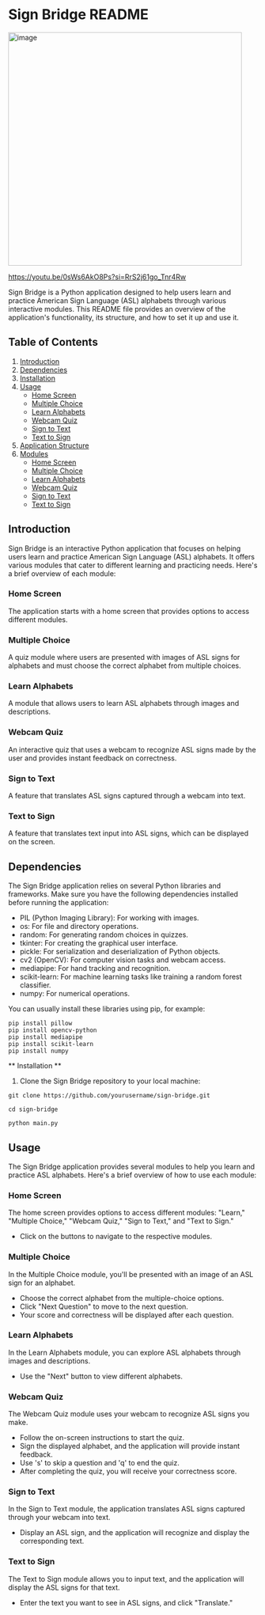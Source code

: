 # Sign Bridge README

<img width="472" alt="image" src="https://github.com/user-attachments/assets/0f40e890-2387-44db-b5c1-b4d7331c3265">

https://youtu.be/0sWs6AkO8Ps?si=RrS2j61go_Tnr4Rw


Sign Bridge is a Python application designed to help users learn and practice American Sign Language (ASL) alphabets through various interactive modules. This README file provides an overview of the application's functionality, its structure, and how to set it up and use it.

## Table of Contents

1. [Introduction](#introduction)
2. [Dependencies](#dependencies)
3. [Installation](#installation)
4. [Usage](#usage)
   - [Home Screen](#home-screen)
   - [Multiple Choice](#multiple-choice)
   - [Learn Alphabets](#learn-alphabets)
   - [Webcam Quiz](#webcam-quiz)
   - [Sign to Text](#sign-to-text)
   - [Text to Sign](#text-to-sign)
5. [Application Structure](#application-structure)
6. [Modules](#modules)
   - [Home Screen](#home-screen-1)
   - [Multiple Choice](#multiple-choice-1)
   - [Learn Alphabets](#learn-alphabets-1)
   - [Webcam Quiz](#webcam-quiz-1)
   - [Sign to Text](#sign-to-text-1)
   - [Text to Sign](#text-to-sign-1)

## Introduction

Sign Bridge is an interactive Python application that focuses on helping users learn and practice American Sign Language (ASL) alphabets. It offers various modules that cater to different learning and practicing needs. Here's a brief overview of each module:

### Home Screen

The application starts with a home screen that provides options to access different modules.

### Multiple Choice

A quiz module where users are presented with images of ASL signs for alphabets and must choose the correct alphabet from multiple choices.

### Learn Alphabets

A module that allows users to learn ASL alphabets through images and descriptions.

### Webcam Quiz

An interactive quiz that uses a webcam to recognize ASL signs made by the user and provides instant feedback on correctness.

### Sign to Text

A feature that translates ASL signs captured through a webcam into text.

### Text to Sign

A feature that translates text input into ASL signs, which can be displayed on the screen.

## Dependencies

The Sign Bridge application relies on several Python libraries and frameworks. Make sure you have the following dependencies installed before running the application:

- PIL (Python Imaging Library): For working with images.
- os: For file and directory operations.
- random: For generating random choices in quizzes.
- tkinter: For creating the graphical user interface.
- pickle: For serialization and deserialization of Python objects.
- cv2 (OpenCV): For computer vision tasks and webcam access.
- mediapipe: For hand tracking and recognition.
- scikit-learn: For machine learning tasks like training a random forest classifier.
- numpy: For numerical operations.

You can usually install these libraries using pip, for example:

```shell
pip install pillow
pip install opencv-python
pip install mediapipe
pip install scikit-learn
pip install numpy
```

** Installation **

1. Clone the Sign Bridge repository to your local machine:

```shell
git clone https://github.com/yourusername/sign-bridge.git

cd sign-bridge

python main.py
```




## Usage

The Sign Bridge application provides several modules to help you learn and practice ASL alphabets. Here's a brief overview of how to use each module:

### Home Screen

The home screen provides options to access different modules: "Learn," "Multiple Choice," "Webcam Quiz," "Sign to Text," and "Text to Sign."

- Click on the buttons to navigate to the respective modules.

### Multiple Choice

In the Multiple Choice module, you'll be presented with an image of an ASL sign for an alphabet.

- Choose the correct alphabet from the multiple-choice options.
- Click "Next Question" to move to the next question.
- Your score and correctness will be displayed after each question.

### Learn Alphabets

In the Learn Alphabets module, you can explore ASL alphabets through images and descriptions.

- Use the "Next" button to view different alphabets.

### Webcam Quiz

The Webcam Quiz module uses your webcam to recognize ASL signs you make.

- Follow the on-screen instructions to start the quiz.
- Sign the displayed alphabet, and the application will provide instant feedback.
- Use 's' to skip a question and 'q' to end the quiz.
- After completing the quiz, you will receive your correctness score.

### Sign to Text

In the Sign to Text module, the application translates ASL signs captured through your webcam into text.

- Display an ASL sign, and the application will recognize and display the corresponding text.

### Text to Sign

The Text to Sign module allows you to input text, and the application will display the ASL signs for that text.

- Enter the text you want to see in ASL signs, and click "Translate."

